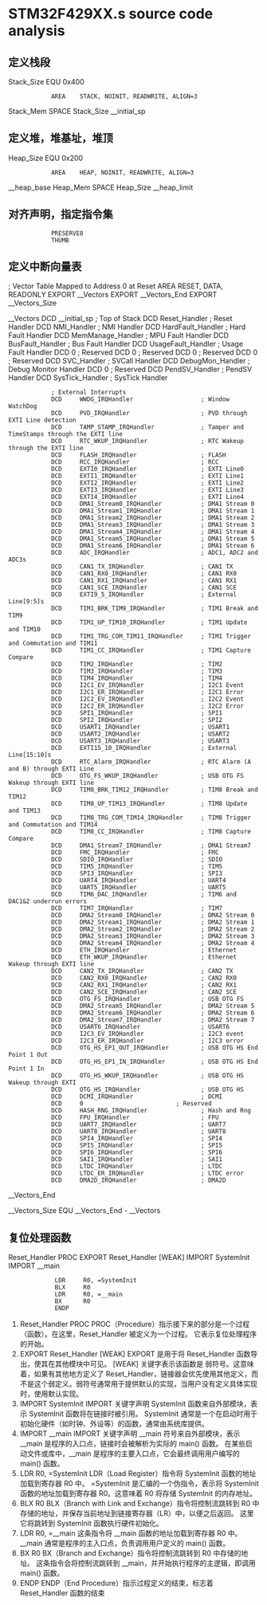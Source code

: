 # STM32F429XX.s source code analysis

## 定义栈段
Stack_Size		EQU     0x400

                AREA    STACK, NOINIT, READWRITE, ALIGN=3
Stack_Mem       SPACE   Stack_Size
__initial_sp

## 定义堆，堆基址，堆顶
Heap_Size      EQU     0x200

                AREA    HEAP, NOINIT, READWRITE, ALIGN=3
__heap_base
Heap_Mem        SPACE   Heap_Size
__heap_limit

## 对齐声明，指定指令集
                PRESERVE8
                THUMB

## 定义中断向量表
; Vector Table Mapped to Address 0 at Reset
                AREA    RESET, DATA, READONLY
                EXPORT  __Vectors
                EXPORT  __Vectors_End
                EXPORT  __Vectors_Size

__Vectors       DCD     __initial_sp               ; Top of Stack
                DCD     Reset_Handler              ; Reset Handler
                DCD     NMI_Handler                ; NMI Handler
                DCD     HardFault_Handler          ; Hard Fault Handler
                DCD     MemManage_Handler          ; MPU Fault Handler
                DCD     BusFault_Handler           ; Bus Fault Handler
                DCD     UsageFault_Handler         ; Usage Fault Handler
                DCD     0                          ; Reserved
                DCD     0                          ; Reserved
                DCD     0                          ; Reserved
                DCD     0                          ; Reserved
                DCD     SVC_Handler                ; SVCall Handler
                DCD     DebugMon_Handler           ; Debug Monitor Handler
                DCD     0                          ; Reserved
                DCD     PendSV_Handler             ; PendSV Handler
                DCD     SysTick_Handler            ; SysTick Handler

                ; External Interrupts
                DCD     WWDG_IRQHandler                   ; Window WatchDog                                        
                DCD     PVD_IRQHandler                    ; PVD through EXTI Line detection                        
                DCD     TAMP_STAMP_IRQHandler             ; Tamper and TimeStamps through the EXTI line            
                DCD     RTC_WKUP_IRQHandler               ; RTC Wakeup through the EXTI line                       
                DCD     FLASH_IRQHandler                  ; FLASH                                           
                DCD     RCC_IRQHandler                    ; RCC                                             
                DCD     EXTI0_IRQHandler                  ; EXTI Line0                                             
                DCD     EXTI1_IRQHandler                  ; EXTI Line1                                             
                DCD     EXTI2_IRQHandler                  ; EXTI Line2                                             
                DCD     EXTI3_IRQHandler                  ; EXTI Line3                                             
                DCD     EXTI4_IRQHandler                  ; EXTI Line4                                             
                DCD     DMA1_Stream0_IRQHandler           ; DMA1 Stream 0                                   
                DCD     DMA1_Stream1_IRQHandler           ; DMA1 Stream 1                                   
                DCD     DMA1_Stream2_IRQHandler           ; DMA1 Stream 2                                   
                DCD     DMA1_Stream3_IRQHandler           ; DMA1 Stream 3                                   
                DCD     DMA1_Stream4_IRQHandler           ; DMA1 Stream 4                                   
                DCD     DMA1_Stream5_IRQHandler           ; DMA1 Stream 5                                   
                DCD     DMA1_Stream6_IRQHandler           ; DMA1 Stream 6                                   
                DCD     ADC_IRQHandler                    ; ADC1, ADC2 and ADC3s                            
                DCD     CAN1_TX_IRQHandler                ; CAN1 TX                                                
                DCD     CAN1_RX0_IRQHandler               ; CAN1 RX0                                               
                DCD     CAN1_RX1_IRQHandler               ; CAN1 RX1                                               
                DCD     CAN1_SCE_IRQHandler               ; CAN1 SCE                                               
                DCD     EXTI9_5_IRQHandler                ; External Line[9:5]s                                    
                DCD     TIM1_BRK_TIM9_IRQHandler          ; TIM1 Break and TIM9                   
                DCD     TIM1_UP_TIM10_IRQHandler          ; TIM1 Update and TIM10                 
                DCD     TIM1_TRG_COM_TIM11_IRQHandler     ; TIM1 Trigger and Commutation and TIM11
                DCD     TIM1_CC_IRQHandler                ; TIM1 Capture Compare                                   
                DCD     TIM2_IRQHandler                   ; TIM2                                            
                DCD     TIM3_IRQHandler                   ; TIM3                                            
                DCD     TIM4_IRQHandler                   ; TIM4                                            
                DCD     I2C1_EV_IRQHandler                ; I2C1 Event                                             
                DCD     I2C1_ER_IRQHandler                ; I2C1 Error                                             
                DCD     I2C2_EV_IRQHandler                ; I2C2 Event                                             
                DCD     I2C2_ER_IRQHandler                ; I2C2 Error                                               
                DCD     SPI1_IRQHandler                   ; SPI1                                            
                DCD     SPI2_IRQHandler                   ; SPI2                                            
                DCD     USART1_IRQHandler                 ; USART1                                          
                DCD     USART2_IRQHandler                 ; USART2                                          
                DCD     USART3_IRQHandler                 ; USART3                                          
                DCD     EXTI15_10_IRQHandler              ; External Line[15:10]s                                  
                DCD     RTC_Alarm_IRQHandler              ; RTC Alarm (A and B) through EXTI Line                  
                DCD     OTG_FS_WKUP_IRQHandler            ; USB OTG FS Wakeup through EXTI line                        
                DCD     TIM8_BRK_TIM12_IRQHandler         ; TIM8 Break and TIM12                  
                DCD     TIM8_UP_TIM13_IRQHandler          ; TIM8 Update and TIM13                 
                DCD     TIM8_TRG_COM_TIM14_IRQHandler     ; TIM8 Trigger and Commutation and TIM14
                DCD     TIM8_CC_IRQHandler                ; TIM8 Capture Compare                                   
                DCD     DMA1_Stream7_IRQHandler           ; DMA1 Stream7                                           
                DCD     FMC_IRQHandler                    ; FMC                                             
                DCD     SDIO_IRQHandler                   ; SDIO                                            
                DCD     TIM5_IRQHandler                   ; TIM5                                            
                DCD     SPI3_IRQHandler                   ; SPI3                                            
                DCD     UART4_IRQHandler                  ; UART4                                           
                DCD     UART5_IRQHandler                  ; UART5                                           
                DCD     TIM6_DAC_IRQHandler               ; TIM6 and DAC1&2 underrun errors                   
                DCD     TIM7_IRQHandler                   ; TIM7                   
                DCD     DMA2_Stream0_IRQHandler           ; DMA2 Stream 0                                   
                DCD     DMA2_Stream1_IRQHandler           ; DMA2 Stream 1                                   
                DCD     DMA2_Stream2_IRQHandler           ; DMA2 Stream 2                                   
                DCD     DMA2_Stream3_IRQHandler           ; DMA2 Stream 3                                   
                DCD     DMA2_Stream4_IRQHandler           ; DMA2 Stream 4                                   
                DCD     ETH_IRQHandler                    ; Ethernet                                        
                DCD     ETH_WKUP_IRQHandler               ; Ethernet Wakeup through EXTI line                      
                DCD     CAN2_TX_IRQHandler                ; CAN2 TX                                                
                DCD     CAN2_RX0_IRQHandler               ; CAN2 RX0                                               
                DCD     CAN2_RX1_IRQHandler               ; CAN2 RX1                                               
                DCD     CAN2_SCE_IRQHandler               ; CAN2 SCE                                               
                DCD     OTG_FS_IRQHandler                 ; USB OTG FS                                      
                DCD     DMA2_Stream5_IRQHandler           ; DMA2 Stream 5                                   
                DCD     DMA2_Stream6_IRQHandler           ; DMA2 Stream 6                                   
                DCD     DMA2_Stream7_IRQHandler           ; DMA2 Stream 7                                   
                DCD     USART6_IRQHandler                 ; USART6                                           
                DCD     I2C3_EV_IRQHandler                ; I2C3 event                                             
                DCD     I2C3_ER_IRQHandler                ; I2C3 error                                             
                DCD     OTG_HS_EP1_OUT_IRQHandler         ; USB OTG HS End Point 1 Out                      
                DCD     OTG_HS_EP1_IN_IRQHandler          ; USB OTG HS End Point 1 In                       
                DCD     OTG_HS_WKUP_IRQHandler            ; USB OTG HS Wakeup through EXTI                         
                DCD     OTG_HS_IRQHandler                 ; USB OTG HS                                      
                DCD     DCMI_IRQHandler                   ; DCMI  
                DCD     0                          ; Reserved				                              
                DCD     HASH_RNG_IRQHandler               ; Hash and Rng
                DCD     FPU_IRQHandler                    ; FPU
                DCD     UART7_IRQHandler                  ; UART7
                DCD     UART8_IRQHandler                  ; UART8
                DCD     SPI4_IRQHandler                   ; SPI4
                DCD     SPI5_IRQHandler                   ; SPI5
                DCD     SPI6_IRQHandler                   ; SPI6
                DCD     SAI1_IRQHandler                   ; SAI1
                DCD     LTDC_IRQHandler                   ; LTDC
                DCD     LTDC_ER_IRQHandler                ; LTDC error
                DCD     DMA2D_IRQHandler                  ; DMA2D
                                         
__Vectors_End

__Vectors_Size  EQU  __Vectors_End - __Vectors

## 复位处理函数
Reset_Handler    PROC
                 EXPORT  Reset_Handler             [WEAK]
        IMPORT  SystemInit
        IMPORT  __main

                 LDR     R0, =SystemInit
                 BLX     R0
                 LDR     R0, =__main
                 BX      R0
                 ENDP
                 
1. Reset_Handler PROC
PROC（Procedure）指示接下来的部分是一个过程（函数）。在这里，Reset_Handler 被定义为一个过程。
它表示复位处理程序的开始。
2. EXPORT Reset_Handler [WEAK]
EXPORT 是用于将 Reset_Handler 函数导出，使其在其他模块中可见。
[WEAK] 关键字表示该函数是 弱符号。这意味着，如果有其他地方定义了 Reset_Handler，链接器会优先使用其他定义，而不是这个弱定义。弱符号通常用于提供默认的实现，当用户没有定义具体实现时，使用默认实现。
3. IMPORT SystemInit
IMPORT 关键字声明 SystemInit 函数来自外部模块，表示 SystemInit 函数将在链接时被引用。
SystemInit 通常是一个在启动时用于初始化硬件（如时钟、外设等）的函数，通常由系统库提供。
4. IMPORT __main
IMPORT 关键字声明 __main 符号来自外部模块，表示 __main 是程序的入口点，链接时会被解析为实际的 main() 函数。
在某些启动文件或库中，__main 是程序的主要入口点，它会最终调用用户编写的 main() 函数。
5. LDR R0, =SystemInit
LDR（Load Register）指令将 SystemInit 函数的地址加载到寄存器 R0 中。
=SystemInit 是汇编的一个伪指令，表示将 SystemInit 函数的地址加载到寄存器 R0。这意味着 R0 将存储 SystemInit 的内存地址。
6. BLX R0
BLX（Branch with Link and Exchange）指令将控制流跳转到 R0 中存储的地址，并保存当前地址到链接寄存器（LR）中，以便之后返回。
这里它将跳转到 SystemInit 函数执行硬件初始化。
7. LDR R0, =__main
这条指令将 __main 函数的地址加载到寄存器 R0 中。
__main 通常是程序的主入口点，负责调用用户定义的 main() 函数。
8. BX R0
BX（Branch and Exchange）指令将控制流跳转到 R0 中存储的地址。
这条指令会将控制流跳转到 __main，并开始执行程序的主逻辑，即调用 main() 函数。
9. ENDP
ENDP（End Procedure）指示过程定义的结束，标志着 Reset_Handler 函数的结束